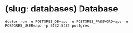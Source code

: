 # (slug: databases) Database

`docker run -e POSTGRES_DB=app -e POSTGRES_PASSWORD=app -e POSTGRES_USER=app -p 5432:5432 postgres`